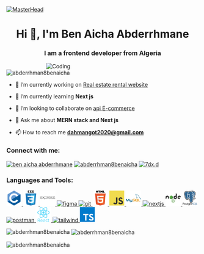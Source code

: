 [![MasterHead](https://webartdevelopers.com/blog/wp-content/uploads/2021/12/interactive-keyboard-animation.gif)](https://rishavchanda.io)
<h1 align="center">Hi 👋, I'm Ben Aicha Abderrhmane</h1>
<h3 align="center">I am a frontend developer from Algeria</h3>
<img align="right" alt="Coding" width="400" src="https://as2.ftcdn.net/v2/jpg/05/89/77/11/1000_F_589771149_9gw8eKyV1FztAljpsomdGVfHg9sZd2c5.jpg" />

<p align="left"> <img src="https://komarev.com/ghpvc/?username=abderrhman8benaicha&label=Profile%20views&color=0e75b6&style=flat" alt="abderrhman8benaicha" /> </p>

- 🔭 I’m currently working on [Real estate rental website](https://github.com/ABDERRHMAN8BENAICHA/prisma)

- 🌱 I’m currently learning **Next js**

- 👯 I’m looking to collaborate on [api E-commerce](https://github.com/ABDERRHMAN8BENAICHA/api-E-commerce)

- 💬 Ask me about **MERN stack and Next js**

- 📫 How to reach me **dahmangot2020@gmail.com**

<h3 align="left">Connect with me:</h3>
<p align="left">
<a href="https://linkedin.com/in/ben aicha abderrhmane" target="blank"><img align="center" src="https://raw.githubusercontent.com/rahuldkjain/github-profile-readme-generator/master/src/images/icons/Social/linked-in-alt.svg" alt="ben aicha abderrhmane" height="30" width="40" /></a>
<a href="https://fb.com/abderrhman8benaicha" target="blank"><img align="center" src="https://raw.githubusercontent.com/rahuldkjain/github-profile-readme-generator/master/src/images/icons/Social/facebook.svg" alt="abderrhman8benaicha" height="30" width="40" /></a>
<a href="https://instagram.com/7dx.d" target="blank"><img align="center" src="https://raw.githubusercontent.com/rahuldkjain/github-profile-readme-generator/master/src/images/icons/Social/instagram.svg" alt="7dx.d" height="30" width="40" /></a>
</p>

<h3 align="left">Languages and Tools:</h3>
<p align="left"> <a href="https://www.cprogramming.com/" target="_blank" rel="noreferrer"> <img src="https://raw.githubusercontent.com/devicons/devicon/master/icons/c/c-original.svg" alt="c" width="40" height="40"/> </a> <a href="https://www.w3schools.com/css/" target="_blank" rel="noreferrer"> <img src="https://raw.githubusercontent.com/devicons/devicon/master/icons/css3/css3-original-wordmark.svg" alt="css3" width="40" height="40"/> </a> <a href="https://expressjs.com" target="_blank" rel="noreferrer"> <img src="https://raw.githubusercontent.com/devicons/devicon/master/icons/express/express-original-wordmark.svg" alt="express" width="40" height="40"/> </a> <a href="https://www.figma.com/" target="_blank" rel="noreferrer"> <img src="https://www.vectorlogo.zone/logos/figma/figma-icon.svg" alt="figma" width="40" height="40"/> </a> <a href="https://git-scm.com/" target="_blank" rel="noreferrer"> <img src="https://www.vectorlogo.zone/logos/git-scm/git-scm-icon.svg" alt="git" width="40" height="40"/> </a> <a href="https://www.w3.org/html/" target="_blank" rel="noreferrer"> <img src="https://raw.githubusercontent.com/devicons/devicon/master/icons/html5/html5-original-wordmark.svg" alt="html5" width="40" height="40"/> </a> <a href="https://developer.mozilla.org/en-US/docs/Web/JavaScript" target="_blank" rel="noreferrer"> <img src="https://raw.githubusercontent.com/devicons/devicon/master/icons/javascript/javascript-original.svg" alt="javascript" width="40" height="40"/> </a> <a href="https://www.mysql.com/" target="_blank" rel="noreferrer"> <img src="https://raw.githubusercontent.com/devicons/devicon/master/icons/mysql/mysql-original-wordmark.svg" alt="mysql" width="40" height="40"/> </a> <a href="https://nextjs.org/" target="_blank" rel="noreferrer"> <img src="https://cdn.worldvectorlogo.com/logos/nextjs-2.svg" alt="nextjs" width="40" height="40"/> </a> <a href="https://nodejs.org" target="_blank" rel="noreferrer"> <img src="https://raw.githubusercontent.com/devicons/devicon/master/icons/nodejs/nodejs-original-wordmark.svg" alt="nodejs" width="40" height="40"/> </a> <a href="https://www.postgresql.org" target="_blank" rel="noreferrer"> <img src="https://raw.githubusercontent.com/devicons/devicon/master/icons/postgresql/postgresql-original-wordmark.svg" alt="postgresql" width="40" height="40"/> </a> <a href="https://postman.com" target="_blank" rel="noreferrer"> <img src="https://www.vectorlogo.zone/logos/getpostman/getpostman-icon.svg" alt="postman" width="40" height="40"/> </a> <a href="https://reactjs.org/" target="_blank" rel="noreferrer"> <img src="https://raw.githubusercontent.com/devicons/devicon/master/icons/react/react-original-wordmark.svg" alt="react" width="40" height="40"/> </a> <a href="https://tailwindcss.com/" target="_blank" rel="noreferrer"> <img src="https://www.vectorlogo.zone/logos/tailwindcss/tailwindcss-icon.svg" alt="tailwind" width="40" height="40"/> </a> <a href="https://www.typescriptlang.org/" target="_blank" rel="noreferrer"> <img src="https://raw.githubusercontent.com/devicons/devicon/master/icons/typescript/typescript-original.svg" alt="typescript" width="40" height="40"/> </a> </p>

<p><img align="left" src="https://github-readme-stats.vercel.app/api/top-langs?username=abderrhman8benaicha&show_icons=true&locale=en&layout=compact" alt="abderrhman8benaicha" /></p>

<p>&nbsp;<img align="center" src="https://github-readme-stats.vercel.app/api?username=abderrhman8benaicha&show_icons=true&locale=en" alt="abderrhman8benaicha" /></p>

<p><img align="center" src="https://github-readme-streak-stats.herokuapp.com/?user=abderrhman8benaicha&" alt="abderrhman8benaicha" /></p>
